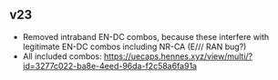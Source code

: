 
## v23
- Removed intraband EN-DC combos, because these interfere with legitimate EN-DC combos including NR-CA (E/// RAN bug?)
- All included combos: https://uecaps.hennes.xyz/view/multi/?id=3277c022-ba8e-4eed-96da-f2c58a6fa91a
